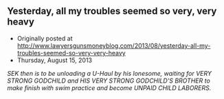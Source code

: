 ## Yesterday, all my troubles seemed so very, very heavy

 * Originally posted at http://www.lawyersgunsmoneyblog.com/2013/08/yesterday-all-my-troubles-seemed-so-very-very-heavy
 * Thursday, August 15, 2013

_SEK then is to be unloading a U-Haul by his lonesome, waiting for VERY STRONG GODCHILD and HIS VERY STRONG GODCHILD'S BROTHER to make finish with swim practice and become UNPAID CHILD LABORERS._